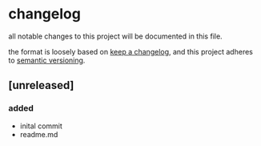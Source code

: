 # changelog

all notable changes to this project will be documented in this file.

the format is loosely based on [keep a changelog](https://keepachangelog.com/en/1.0.0/),
and this project adheres to [semantic versioning](https://semver.org/spec/v2.0.0.html).

## [unreleased]

### added

- inital commit
- readme.md

